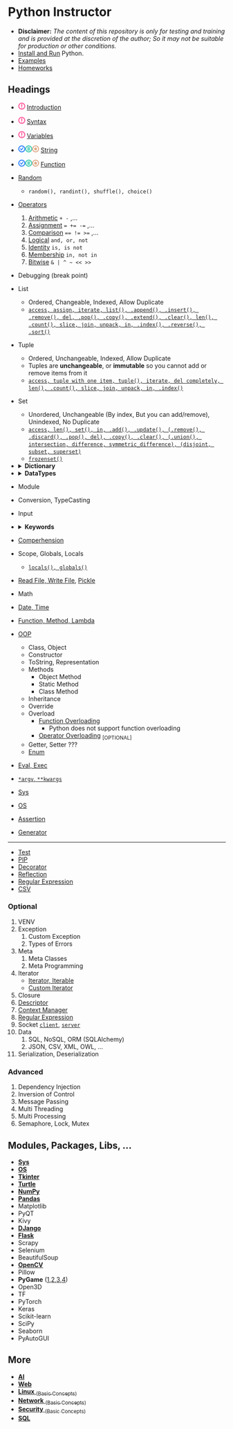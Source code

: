 # Python Instructor

- **Disclaimer:** _The content of this repository is only for testing and training and is provided at the discretion of the author; So it may not be suitable for production or other conditions._
- [Install and Run](lessons/python/installation/README.md) Python.
- [Examples](lessons/python/examples/README.md)
- [Homeworks](README-PYTHON-HOMEWORKS.md)

## Headings
- ![](-/n.png) [Introduction](./concepts/introduction/README.md)
- ![](-/n.png) [Syntax](./concepts/syntax/README.md)
- ![](-/n.png) [Variables](./concepts/variables/README.md)
- ![](-/f.png) [String](./concepts/strings/README.md)
- ![](-/f.png) [Function](./concepts/function/README.md)

- [Random](lessons/python/concepts/random/general-random-functions.py)
    - `random(), randint(), shuffle(), choice()`

- [Operators](lessons/python/concepts/operators)
    1. [Arithmetic](lessons/python/concepts/operators/arithmetic-operators.py) `+ -` ,...
    2. [Assignment](lessons/python/concepts/operators/assignment-operators.py) `= += -=` ,...
    3. [Comparison](lessons/python/concepts/operators/comparison-operators.py) `== != >=` ,...
    4. [Logical](lessons/python/concepts/operators/logical-operators.py) `and, or, not`
    5. [Identity](lessons/python/concepts/operators/identity-operators.py) `is, is not`
    6. [Membership](lessons/python/concepts/operators/membership-operators.py) `in, not in`
    7. [Bitwise](lessons/python/concepts/operators/bitwise-operators.py) `& | ^ ~ << >>`
      
- Debugging (break point)

- List
    - Ordered, Changeable, Indexed, Allow Duplicate
    - [`access, assign, iterate, list(), .append(), .insert(), .remove(), del, .pop(), .copy(), .extend(), .clear(), len(), .count(), slice, join, unpack, in, .index(), .reverse(), .sort()`](lessons/python/concepts/collections/list-access.py)

- Tuple
    - Ordered, Unchangeable, Indexed, Allow Duplicate
    - Tuples are **unchangeable**, or **immutable** so you cannot add or remove items from it
    - [`access, tuple with one item, tuple(), iterate, del completely, len(), .count(), slice, join, unpack, in, .index()`](lessons/python/concepts/collections/tuple-access.py)
 
- Set
      
    - Unordered, Unchangeable (By index, But you can add/remove), Unindexed, No Duplicate
    - [`access, len(), set(), in, .add(), .update(), (.remove(), .discard(), .pop(), del), .copy(), .clear(), (.union(), intersection, difference, symmetric_difference), (disjoint, subset, superset)`](lessons/python/concepts/collections/set-access.py)
    - [`frozenset()`](lessons/python/concepts/collections/set-frozen.py)

- <details>
      <summary><strong>Dictionary</strong></summary>
      
      - Ordered, Changeable, Key Value, No Duplicate
      - [`access, assign, .update(), dict(), .keys(), .values(), .items(), zip(), len(), .pop(), .popitem(), del, .clear(), .copy(), .fromkeys(), .setdefault())`](lessons/python/concepts/collections/dict-access.py)
      </details>
- <details>
      <summary><strong>DataTypes</strong></summary>
      
      - Numbers: [`Integer, Float, Complex`](lessons/python/concepts/data-types/data-type-number.py)
      - Sequence: [`String`](lessons/python/concepts/data-types/data-type-string.py), [`Range`](lessons/python/concepts/data-types/data-type-range.py), [`List`](lessons/python/concepts/collections/list-access.py), [`Tuple`](lessons/python/concepts/collections/tuple-access.py), `Bytes`, `ByteArray`
      - Set: [`Set`](lessons/python/concepts/collections/set-access.py), [`FrozenSet`](lessons/python/concepts/collections/set-frozen.py)
      - Map: [`Dictionary`](lessons/python/concepts/collections/dict-access.py)
      - Nothing: `None`
      - Boolean: [`Boolean`](lessons/python/concepts/boolean/boolean-concept.py)
      - Binary: [`Bytes, ByteArray, MemoryView`](lessons/python/concepts/data-types/data-type-bytes.py)
      - `bytes` is immutable; however `bytearray` is mutable
      </details>
- Module
- Conversion, TypeCasting
- Input
- <details>
      <summary><strong>Keywords</strong></summary>

      - [if, elif, else](lessons/python/concepts/keywords/keywords-if-elif.py)
      - [for](lessons/python/concepts/keywords/keywords-for.py)
      - [while, continue, break](lessons/python/concepts/keywords/keywords-while.py)
      - [try, except, finally](lessons/python/concepts/keywords/keywords-try-except.py)
      - [and, or, not, in, is](lessons/python/concepts/keywords/keywords-and-or-not-in-is.py)
      - [import, from, as](lessons/python/concepts/keywords/keywords-import.py)
      - [class, def, lambda, pass, return, del](lessons/python/concepts/keywords/keywords-class-def-lambda-pass-ret-del.py)
      - [global, nonlocal](lessons/python/concepts/keywords/keywords-scope.py)
      - [assert](lessons/python/concepts/keywords/keywords-assert.py) <sub>[Optonal]</sub>, [raise](lessons/python/concepts/keywords/keywords-raise.py) <sub>[Optonal]</sub>
      - [with](lessons/python/concepts/keywords/keywords-with.py) <sub>[Optonal]</sub>
      - [yield](lessons/python/concepts/keywords/keywords-yield.py) <sub>[Optonal]</sub>
      </details>
- [Comperhension](lessons/python/concepts/collections/comperhension.py)
- Scope, Globals, Locals
    - [`locals(), globals()`](lessons/python/concepts/variables/scope.py)
- [Read File, Write File](lessons/python/examples/sample/file/read-write-file.py), [Pickle](lessons/python/examples/sample/file/read-write-pickle.py)
- Math
- [Date, Time](lessons/python/concepts/date-time/date-time.py)
- [Function, Method, Lambda](lessons/python/concepts/object-oriented/types-of-methods.py)
- [OOP](lessons/python/concepts/object-oriented/README.md)
    - Class, Object
    - Constructor
    - ToString, Representation
    - Methods
      - Object Method
      - Static Method
      - Class Method
    - Inheritance
    - Override
    - Overload
      - [Function Overloading](lessons/python/concepts/object-oriented/function-overloading.py)
          -  Python does not support function overloading
      - [Operator Overloading](lessons/python/concepts/operators/operator-overload.py) <sub>[OPTIONAL]</sub>
    - Getter, Setter ???
    - [Enum](lessons/python/concepts/enum/color-enum.py)
- [Eval, Exec](lessons/python/concepts/advanced/eval-exec.py)
- [`*argv`, `**kwargs`](lessons/python/concepts/advanced/argv-kwargs.py)
- [Sys](modules/sys/README.md)
- [OS](modules/os/README.md)
- [Assertion](lessons/python/concepts/advanced/simple-assertion.py)
- [Generator](lessons/python/concepts/advanced/simple-generator.py)
----
- [Test](concepts/test/README.md)
- [PIP](lessons/python/installation/README-PIP.md)
- [Decorator](lessons/python/concepts/advanced/simple-decorator.py)
- [Reflection](lessons/python/concepts/advanced/simple-reflection.py)
- [Regular Expression](concepts/regex/README.md)
- [CSV](concepts/documents/csv/README.md)


### Optional
1. VENV
7. Exception
   1. Custom Exception
   2. Types of Errors
10. Meta
    1. Meta Classes
    2. Meta Programming
12. Iterator
    - [Iterator, Iterable](lessons/python/concepts/advanced/simple-iterator.py)
    - [Custom Iterator](lessons/python/concepts/advanced/custom-iterator.py)
13. Closure
14. [Descriptor](lessons/python/concepts/advanced/simple-descriptor.py)
16. [Context Manager](lessons/python/concepts/keywords/keywords-with.py)
17. [Regular Expression](concepts/regex/README.md)
18. Socket [`client`](lessons/python/examples/sample/socket/simple-socket-client.py), [`server`](lessons/python/examples/sample/socket/simple-socket-server.py)
19. Data
    1.  SQL, NoSQL, ORM (SQLAlchemy)
    2.  JSON, CSV, XML, OWL, ...
20. Serialization, Deserialization


### Advanced
1. Dependency Injection
2. Inversion of Control
3. Message Passing
4. Multi Threading
5. Multi Processing
6. Semaphore, Lock, Mutex

## Modules, Packages, Libs, ...
- [**Sys**](modules/sys/README.md)
- [**OS**](modules/os/README.md)
- [**Tkinter**](lessons/python/modules/tkinter/README.md)
- [**Turtle**](lessons/python/modules/turtle/README.md)
- [**NumPy**](lessons/python/modules/numpy/README.md)
- [**Pandas**](lessons/python/modules/pandas/README.md)
- Matplotlib
- PyQT
- Kivy
- [**DJango**](lessons/python/modules/django/README.md)
- [**Flask**](lessons/python/modules/flask/README.md)
- Scrapy
- Selenium
- BeautifulSoup
- [**OpenCV**](lessons/python/modules/opencv/README.md)
- Pillow
- **PyGame** ([1](lessons/python/examples/sample/game_engine/simple-2d-game-part1.py),[2](lessons/python/examples/sample/game_engine/simple-2d-game-part2.py),[3](lessons/python/examples/sample/game_engine/simple-2d-game-part3.py),[4](lessons/python/examples/sample/game_engine/simple-2d-game-part4.py))
- Open3D
- TF
- PyTorch
- Keras
- Scikit-learn
- SciPy
- Seaborn
- PyAutoGUI

## More
- [**AI**](lessons/ai/README.md)
- [**Web**](lessons/frontend/README.md)
- [**Linux** <sub>(Basic Concepts)</sub>](lessons/linux/README.md)
- [**Network** <sub>(Basic Concepts)</sub>](lessons/network/README.md)
- [**Security** <sub>(Basic Concepts)</sub>](lessons/security/README.md)
- [**SQL**](lessons/sql/README.md)